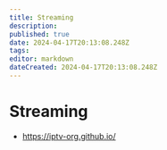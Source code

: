 ```yaml
---
title: Streaming
description: 
published: true
date: 2024-04-17T20:13:08.248Z
tags: 
editor: markdown
dateCreated: 2024-04-17T20:13:08.248Z
---
```


# Streaming

- <https://iptv-org.github.io/>
